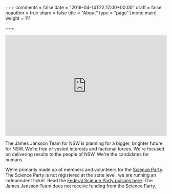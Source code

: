 +++
comments = false
date = "2019-04-14T22:17:00+00:00"
draft = false
noauthor = true
share = false
title = "About"
type = "page"
[menu.main]
weight = 111

+++
<iframe width="100%" height="315" src="https://www.youtube.com/embed/INmoOv_n8lI?rel=0&amp;controls=1&amp;showinfo=0&amp;start=1" frameborder="0" allow="accelerometer; autoplay; encrypted-media; gyroscope; picture-in-picture" allowfullscreen onload="this.height=this.offsetWidth*0.5625; this.offsetWidthStored=this.offsetWidth;(function(self){setInterval(function(){if(self.offsetWidthStored!==self.offsetWidth){self.height=self.offsetWidth*0.5625;}}, 200)})(this);"></iframe>

The James Jansson Team for NSW is planning for a bigger, brighter future for NSW. We're free of vested interests and factional forces. We're focused on delivering results to the people of NSW. We're the candidates for humans.

We're primarily made up of members and volunteers for the [Science Party](https://www.scienceparty.org.au/). The Science Party is not registered at the state level, we are running an independent ticket. Read the [Federal Science Party policies here](https://www.scienceparty.org.au/federal_policy). The James Jansson Team does not receive funding from the Science Party.





